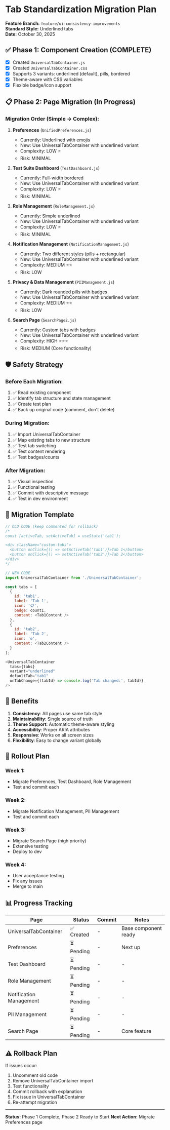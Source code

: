 # Tab Standardization Migration Plan

**Feature Branch:** `feature/ui-consistency-improvements`  
**Standard Style:** Underlined tabs  
**Date:** October 30, 2025

## ✅ Phase 1: Component Creation (COMPLETE)

- [x] Created `UniversalTabContainer.js`
- [x] Created `UniversalTabContainer.css`
- [x] Supports 3 variants: underlined (default), pills, bordered
- [x] Theme-aware with CSS variables
- [x] Flexible badge/icon support

## 📋 Phase 2: Page Migration (In Progress)

### Migration Order (Simple → Complex):

1. **Preferences** (`UnifiedPreferences.js`)
   - Currently: Underlined with emojis
   - New: Use UniversalTabContainer with underlined variant
   - Complexity: LOW ⭐
   - Risk: MINIMAL

2. **Test Suite Dashboard** (`TestDashboard.js`)
   - Currently: Full-width bordered
   - New: Use UniversalTabContainer with underlined variant
   - Complexity: LOW ⭐
   - Risk: MINIMAL

3. **Role Management** (`RoleManagement.js`)
   - Currently: Simple underlined
   - New: Use UniversalTabContainer with underlined variant
   - Complexity: LOW ⭐
   - Risk: MINIMAL

4. **Notification Management** (`NotificationManagement.js`)
   - Currently: Two different styles (pills + rectangular)
   - New: Use UniversalTabContainer with underlined variant
   - Complexity: MEDIUM ⭐⭐
   - Risk: LOW

5. **Privacy & Data Management** (`PIIManagement.js`)
   - Currently: Dark rounded pills with badges
   - New: Use UniversalTabContainer with underlined variant
   - Complexity: MEDIUM ⭐⭐
   - Risk: LOW

6. **Search Page** (`SearchPage2.js`)
   - Currently: Custom tabs with badges
   - New: Use UniversalTabContainer with underlined variant
   - Complexity: HIGH ⭐⭐⭐
   - Risk: MEDIUM (Core functionality)

## 🛡️ Safety Strategy

### Before Each Migration:
1. ✅ Read existing component
2. ✅ Identify tab structure and state management
3. ✅ Create test plan
4. ✅ Back up original code (comment, don't delete)

### During Migration:
1. ✅ Import UniversalTabContainer
2. ✅ Map existing tabs to new structure
3. ✅ Test tab switching
4. ✅ Test content rendering
5. ✅ Test badges/counts

### After Migration:
1. ✅ Visual inspection
2. ✅ Functional testing
3. ✅ Commit with descriptive message
4. ✅ Test in dev environment

## 📝 Migration Template

```javascript
// OLD CODE (keep commented for rollback)
/*
const [activeTab, setActiveTab] = useState('tab1');

<div className="custom-tabs">
  <button onClick={() => setActiveTab('tab1')}>Tab 1</button>
  <button onClick={() => setActiveTab('tab2')}>Tab 2</button>
</div>
*/

// NEW CODE
import UniversalTabContainer from './UniversalTabContainer';

const tabs = [
  {
    id: 'tab1',
    label: 'Tab 1',
    icon: '📋',
    badge: count1,
    content: <Tab1Content />
  },
  {
    id: 'tab2',
    label: 'Tab 2',
    icon: '⚙️',
    content: <Tab2Content />
  }
];

<UniversalTabContainer
  tabs={tabs}
  variant="underlined"
  defaultTab="tab1"
  onTabChange={(tabId) => console.log('Tab changed:', tabId)}
/>
```

## 🎯 Benefits

1. **Consistency**: All pages use same tab style
2. **Maintainability**: Single source of truth
3. **Theme Support**: Automatic theme-aware styling
4. **Accessibility**: Proper ARIA attributes
5. **Responsive**: Works on all screen sizes
6. **Flexibility**: Easy to change variant globally

## 🚀 Rollout Plan

### Week 1:
- Migrate Preferences, Test Dashboard, Role Management
- Test and commit each

### Week 2:
- Migrate Notification Management, PII Management
- Test and commit each

### Week 3:
- Migrate Search Page (high priority)
- Extensive testing
- Deploy to dev

### Week 4:
- User acceptance testing
- Fix any issues
- Merge to main

## 📊 Progress Tracking

| Page | Status | Commit | Notes |
|------|--------|--------|-------|
| UniversalTabContainer | ✅ Created | - | Base component ready |
| Preferences | ⏳ Pending | - | Next up |
| Test Dashboard | ⏳ Pending | - | - |
| Role Management | ⏳ Pending | - | - |
| Notification Management | ⏳ Pending | - | - |
| PII Management | ⏳ Pending | - | - |
| Search Page | ⏳ Pending | - | Core feature |

## ⚠️ Rollback Plan

If issues occur:
1. Uncomment old code
2. Remove UniversalTabContainer import
3. Test functionality
4. Commit rollback with explanation
5. Fix issue in UniversalTabContainer
6. Re-attempt migration

---

**Status:** Phase 1 Complete, Phase 2 Ready to Start
**Next Action:** Migrate Preferences page
